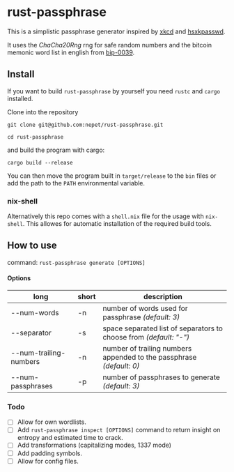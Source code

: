 # rust-passphrase

This is a simplistic passphrase generator inspired by [xkcd](https://xkcd.com/936/) and [hsxkpasswd](https://github.com/bbusschots/hsxkpasswd).

It uses the _ChaCha20Rng_ rng for safe random numbers and the bitcoin memonic word list in english from [bip-0039](https://github.com/bitcoin/bips/blob/master/bip-0039/bip-0039-wordlists.md).

## Install
If you want to build `rust-passphrase` by yourself you need `rustc` and `cargo` installed.

Clone into the repository
```
git clone git@github.com:nepet/rust-passphrase.git
```
```
cd rust-passphrase
```

and build the program with cargo:
```
cargo build --release
```

You can then move the program built in `target/release` to the `bin` files or add the path to the `PATH` environmental variable.

### nix-shell
Alternatively this repo comes with a `shell.nix` file for the usage with `nix-shell`. This allowes for automatic installation of the required build tools.

## How to use

command: `rust-passphrase generate [OPTIONS]`
#### Options
|long|short|description|
|-|-|-|
|--num-words|-n|number of words used for passphrase _(default: 3)_|
|--separator|-s|space separated list of separators to choose from _(default: "-")_|
|--num-trailing-numbers|-n|number of trailing numbers appended to the passphrase _(default: 0)_|
|--num-passphrases|-p|number of passphrases to generate _(default: 3)_|


### Todo

- [ ] Allow for own wordlists.
- [ ] Add `rust-passphrase inspect [OPTIONS]` command to return insight on entropy and estimated time to crack.
- [ ] Add transformations (capitalizing modes, 1337 mode)
- [ ] Add padding symbols.
- [ ] Allow for config files.
